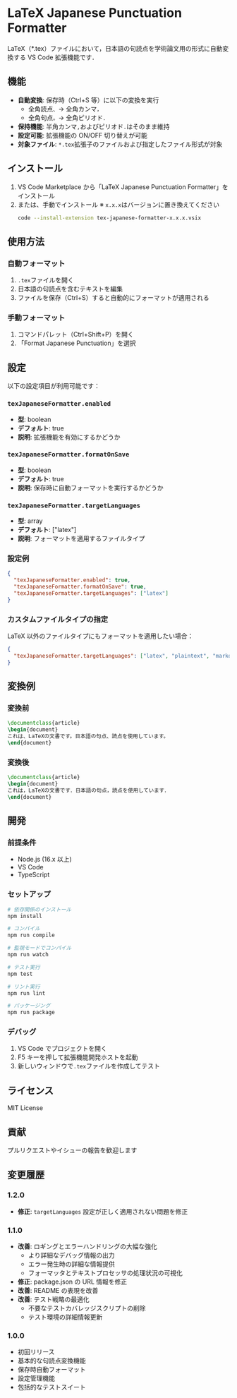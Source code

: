 # LaTeX Japanese Punctuation Formatter

LaTeX（\*.tex）ファイルにおいて，日本語の句読点を学術論文用の形式に自動変換する VS Code 拡張機能です．

## 機能

- **自動変換**: 保存時（Ctrl+S 等）に以下の変換を実行
  - 全角読点`、`→ 全角カンマ`，`
  - 全角句点`。`→ 全角ピリオド`．`
- **保持機能**: 半角カンマ`,`およびピリオド`.`はそのまま維持
- **設定可能**: 拡張機能の ON/OFF 切り替えが可能
- **対象ファイル**: `*.tex`拡張子のファイルおよび指定したファイル形式が対象

## インストール

1. VS Code Marketplace から「LaTeX Japanese Punctuation Formatter」をインストール
2. または、手動でインストール ※ `x.x.x`はバージョンに置き換えてください
   ```bash
   code --install-extension tex-japanese-formatter-x.x.x.vsix
   ```

## 使用方法

### 自動フォーマット

1. `.tex`ファイルを開く
2. 日本語の句読点を含むテキストを編集
3. ファイルを保存（Ctrl+S）すると自動的にフォーマットが適用される

### 手動フォーマット

1. コマンドパレット（Ctrl+Shift+P）を開く
2. 「Format Japanese Punctuation」を選択

## 設定

以下の設定項目が利用可能です：

### `texJapaneseFormatter.enabled`

- **型**: boolean
- **デフォルト**: true
- **説明**: 拡張機能を有効にするかどうか

### `texJapaneseFormatter.formatOnSave`

- **型**: boolean
- **デフォルト**: true
- **説明**: 保存時に自動フォーマットを実行するかどうか

### `texJapaneseFormatter.targetLanguages`

- **型**: array
- **デフォルト**: ["latex"]
- **説明**: フォーマットを適用するファイルタイプ

### 設定例

```json
{
  "texJapaneseFormatter.enabled": true,
  "texJapaneseFormatter.formatOnSave": true,
  "texJapaneseFormatter.targetLanguages": ["latex"]
}
```

### カスタムファイルタイプの指定

LaTeX 以外のファイルタイプにもフォーマットを適用したい場合：

```json
{
  "texJapaneseFormatter.targetLanguages": ["latex", "plaintext", "markdown"]
}
```

## 変換例

### 変換前

```latex
\documentclass{article}
\begin{document}
これは、LaTeXの文書です。日本語の句点、読点を使用しています。
\end{document}
```

### 変換後

```latex
\documentclass{article}
\begin{document}
これは，LaTeXの文書です．日本語の句点，読点を使用しています．
\end{document}
```

## 開発

### 前提条件

- Node.js (16.x 以上)
- VS Code
- TypeScript

### セットアップ

```bash
# 依存関係のインストール
npm install

# コンパイル
npm run compile

# 監視モードでコンパイル
npm run watch

# テスト実行
npm test

# リント実行
npm run lint

# パッケージング
npm run package
```

### デバッグ

1. VS Code でプロジェクトを開く
2. F5 キーを押して拡張機能開発ホストを起動
3. 新しいウィンドウで`.tex`ファイルを作成してテスト

## ライセンス

MIT License

## 貢献

プルリクエストやイシューの報告を歓迎します

## 変更履歴

### 1.2.0

- **修正**: `targetLanguages` 設定が正しく適用されない問題を修正

### 1.1.0

- **改善**: ロギングとエラーハンドリングの大幅な強化
  - より詳細なデバッグ情報の出力
  - エラー発生時の詳細な情報提供
  - フォーマッタとテキストプロセッサの処理状況の可視化
- **修正**: package.json の URL 情報を修正
- **改善**: README の表現を改善
- **改善**: テスト戦略の最適化
  - 不要なテストカバレッジスクリプトの削除
  - テスト環境の詳細情報更新

### 1.0.0

- 初回リリース
- 基本的な句読点変換機能
- 保存時自動フォーマット
- 設定管理機能
- 包括的なテストスイート
